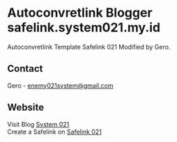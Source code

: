 # Autoconvretlink Blogger safelink.system021.my.id

 Autoconvretlink Template Safelink 021 Modified by Gero. 

## Contact

Gero - enemy021system@gmail.com

## Website

Visit Blog <a href="https://www.system021.my.id">System 021</a>
<br>
Create a Safelink on <a href="https://www.system021.my.id">Safelink 021</a>
